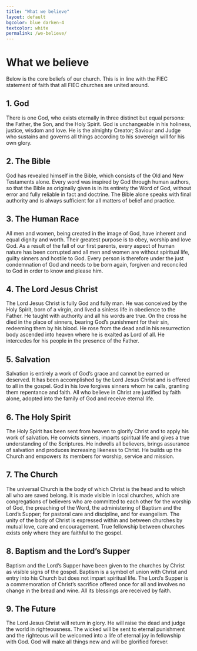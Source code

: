 ```yaml
---
title: "What we believe"
layout: default
bgcolor: blue darken-4
textcolor: white
permalink: /we-believe/
---
```


# What we believe

Below is the core beliefs of our church. This is in line with the FIEC statement of faith that all FIEC churches are united around.

## 1. God

There is one God, who exists eternally in three distinct but equal persons: the Father, the Son, and the Holy Spirit. God is unchangeable in his holiness, justice, wisdom and love. He is the almighty Creator; Saviour and Judge who sustains and governs all things according to his sovereign will for his own glory.


## 2. The Bible

God has revealed himself in the Bible, which consists of the Old and New Testaments alone. Every word was inspired by God through human authors, so that the Bible as originally given is in its entirety the Word of God, without error and fully reliable in fact and doctrine. The Bible alone speaks with final authority and is always sufficient for all matters of belief and practice.


## 3. The Human Race

All men and women, being created in the image of God, have inherent and equal dignity and worth. Their greatest purpose is to obey, worship and love God. As a result of the fall of our first parents, every aspect of human nature has been corrupted and all men and women are without spiritual life, guilty sinners and hostile to God. Every person is therefore under the just condemnation of God and needs to be born again, forgiven and reconciled to God in order to know and please him.


## 4. The Lord Jesus Christ

The Lord Jesus Christ is fully God and fully man. He was conceived by the Holy Spirit, born of a virgin, and lived a sinless life in obedience to the Father. He taught with authority and all his words are true. On the cross he died in the place of sinners, bearing God’s punishment for their sin, redeeming them by his blood. He rose from the dead and in his resurrection body ascended into heaven where he is exalted as Lord of all. He intercedes for his people in the presence of the Father.


## 5. Salvation

Salvation is entirely a work of God’s grace and cannot be earned or deserved. It has been accomplished by the Lord Jesus Christ and is offered to all in the gospel. God in his love forgives sinners whom he calls, granting them repentance and faith. All who believe in Christ are justified by faith alone, adopted into the family of God and receive eternal life.


## 6. The Holy Spirit

The Holy Spirit has been sent from heaven to glorify Christ and to apply his work of salvation. He convicts sinners, imparts spiritual life and gives a true understanding of the Scriptures. He indwells all believers, brings assurance of salvation and produces increasing likeness to Christ. He builds up the Church and empowers its members for worship, service and mission.


## 7. The Church

The universal Church is the body of which Christ is the head and to which all who are saved belong. It is made visible in local churches, which are congregations of believers who are committed to each other for the worship of God, the preaching of the Word, the administering of Baptism and the Lord’s Supper; for pastoral care and discipline, and for evangelism. The unity of the body of Christ is expressed within and between churches by mutual love, care and encouragement. True fellowship between churches exists only where they are faithful to the gospel.


## 8. Baptism and the Lord’s Supper

Baptism and the Lord’s Supper have been given to the churches by Christ as visible signs of the gospel. Baptism is a symbol of union with Christ and entry into his Church but does not impart spiritual life. The Lord’s Supper is a commemoration of Christ’s sacrifice offered once for all and involves no change in the bread and wine. All its blessings are received by faith.


## 9. The Future

The Lord Jesus Christ will return in glory. He will raise the dead and judge the world in righteousness. The wicked will be sent to eternal punishment and the righteous will be welcomed into a life of eternal joy in fellowship with God. God will make all things new and will be glorified forever.
